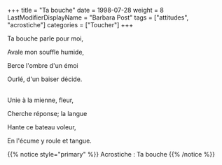 +++
title = "Ta bouche"
date = 1998-07-28
weight = 8
LastModifierDisplayName = "Barbara Post"
tags = ["attitudes", "acrostiche"]
categories = ["Toucher"]
+++

Ta bouche parle pour moi,

Avale mon souffle humide,

Berce l'ombre d'un émoi

Ourlé, d'un baiser décide.

 \
Unie à la mienne, fleur,

Cherche réponse; la langue

Hante ce bateau voleur,

En l'écume y roule et tangue.

{{% notice style="primary" %}}
Acrostiche : Ta bouche
{{% /notice %}}
